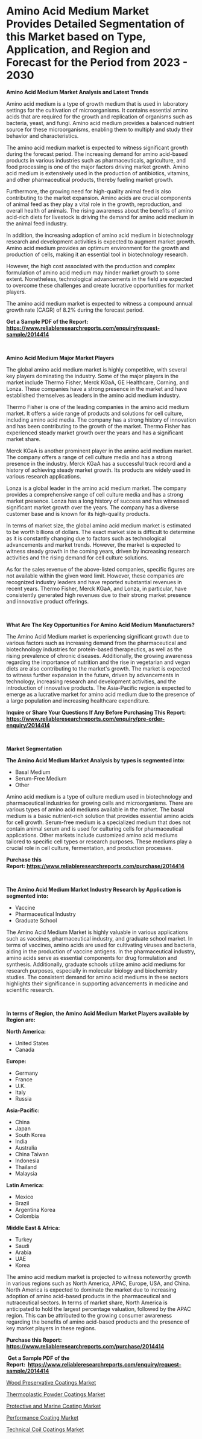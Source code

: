 <p><h1>Amino Acid Medium Market Provides Detailed Segmentation of this Market based on Type, Application, and Region and Forecast for the Period from 2023 - 2030</h1></p><p><strong>Amino Acid Medium Market Analysis and Latest Trends</strong></p>
<p><p>Amino acid medium is a type of growth medium that is used in laboratory settings for the cultivation of microorganisms. It contains essential amino acids that are required for the growth and replication of organisms such as bacteria, yeast, and fungi. Amino acid medium provides a balanced nutrient source for these microorganisms, enabling them to multiply and study their behavior and characteristics.</p><p>The amino acid medium market is expected to witness significant growth during the forecast period. The increasing demand for amino acid-based products in various industries such as pharmaceuticals, agriculture, and food processing is one of the major factors driving market growth. Amino acid medium is extensively used in the production of antibiotics, vitamins, and other pharmaceutical products, thereby fueling market growth.</p><p>Furthermore, the growing need for high-quality animal feed is also contributing to the market expansion. Amino acids are crucial components of animal feed as they play a vital role in the growth, reproduction, and overall health of animals. The rising awareness about the benefits of amino acid-rich diets for livestock is driving the demand for amino acid medium in the animal feed industry.</p><p>In addition, the increasing adoption of amino acid medium in biotechnology research and development activities is expected to augment market growth. Amino acid medium provides an optimum environment for the growth and production of cells, making it an essential tool in biotechnology research.</p><p>However, the high cost associated with the production and complex formulation of amino acid medium may hinder market growth to some extent. Nonetheless, technological advancements in the field are expected to overcome these challenges and create lucrative opportunities for market players.</p><p>The amino acid medium market is expected to witness a compound annual growth rate (CAGR) of 8.2% during the forecast period.</p></p>
<p><strong>Get a Sample PDF of the Report:&nbsp; <a href="https://www.reliableresearchreports.com/enquiry/request-sample/2014414">https://www.reliableresearchreports.com/enquiry/request-sample/2014414</a></strong></p>
<p>&nbsp;</p>
<p><strong>Amino Acid Medium Major Market Players</strong></p>
<p><p>The global amino acid medium market is highly competitive, with several key players dominating the industry. Some of the major players in the market include Thermo Fisher, Merck KGaA, GE Healthcare, Corning, and Lonza. These companies have a strong presence in the market and have established themselves as leaders in the amino acid medium industry.</p><p>Thermo Fisher is one of the leading companies in the amino acid medium market. It offers a wide range of products and solutions for cell culture, including amino acid media. The company has a strong history of innovation and has been contributing to the growth of the market. Thermo Fisher has experienced steady market growth over the years and has a significant market share.</p><p>Merck KGaA is another prominent player in the amino acid medium market. The company offers a range of cell culture media and has a strong presence in the industry. Merck KGaA has a successful track record and a history of achieving steady market growth. Its products are widely used in various research applications.</p><p>Lonza is a global leader in the amino acid medium market. The company provides a comprehensive range of cell culture media and has a strong market presence. Lonza has a long history of success and has witnessed significant market growth over the years. The company has a diverse customer base and is known for its high-quality products.</p><p>In terms of market size, the global amino acid medium market is estimated to be worth billions of dollars. The exact market size is difficult to determine as it is constantly changing due to factors such as technological advancements and market trends. However, the market is expected to witness steady growth in the coming years, driven by increasing research activities and the rising demand for cell culture solutions.</p><p>As for the sales revenue of the above-listed companies, specific figures are not available within the given word limit. However, these companies are recognized industry leaders and have reported substantial revenues in recent years. Thermo Fisher, Merck KGaA, and Lonza, in particular, have consistently generated high revenues due to their strong market presence and innovative product offerings.</p></p>
<p>&nbsp;</p>
<p><strong>What Are The Key Opportunities For Amino Acid Medium Manufacturers?</strong></p>
<p><p>The Amino Acid Medium market is experiencing significant growth due to various factors such as increasing demand from the pharmaceutical and biotechnology industries for protein-based therapeutics, as well as the rising prevalence of chronic diseases. Additionally, the growing awareness regarding the importance of nutrition and the rise in vegetarian and vegan diets are also contributing to the market's growth. The market is expected to witness further expansion in the future, driven by advancements in technology, increasing research and development activities, and the introduction of innovative products. The Asia-Pacific region is expected to emerge as a lucrative market for amino acid medium due to the presence of a large population and increasing healthcare expenditure.</p></p>
<p><strong>Inquire or Share Your Questions If Any Before Purchasing This Report: <a href="https://www.reliableresearchreports.com/enquiry/pre-order-enquiry/2014414">https://www.reliableresearchreports.com/enquiry/pre-order-enquiry/2014414</a></strong></p>
<p>&nbsp;</p>
<p><strong>Market Segmentation</strong></p>
<p><strong>The Amino Acid Medium Market Analysis by types is segmented into:</strong></p>
<p><ul><li>Basal Medium</li><li>Serum-Free Medium</li><li>Other</li></ul></p>
<p><p>Amino acid medium is a type of culture medium used in biotechnology and pharmaceutical industries for growing cells and microorganisms. There are various types of amino acid mediums available in the market. The basal medium is a basic nutrient-rich solution that provides essential amino acids for cell growth. Serum-free medium is a specialized medium that does not contain animal serum and is used for culturing cells for pharmaceutical applications. Other markets include customized amino acid mediums tailored to specific cell types or research purposes. These mediums play a crucial role in cell culture, fermentation, and production processes.</p></p>
<p><strong>Purchase this Report:&nbsp;<a href="https://www.reliableresearchreports.com/purchase/2014414">https://www.reliableresearchreports.com/purchase/2014414</a></strong></p>
<p>&nbsp;</p>
<p><strong>The Amino Acid Medium Market Industry Research by Application is segmented into:</strong></p>
<p><ul><li>Vaccine</li><li>Pharmaceutical Industry</li><li>Graduate School</li></ul></p>
<p><p>The Amino Acid Medium Market is highly valuable in various applications such as vaccines, pharmaceutical industry, and graduate school market. In terms of vaccines, amino acids are used for cultivating viruses and bacteria, aiding in the production of vaccine antigens. In the pharmaceutical industry, amino acids serve as essential components for drug formulation and synthesis. Additionally, graduate schools utilize amino acid mediums for research purposes, especially in molecular biology and biochemistry studies. The consistent demand for amino acid mediums in these sectors highlights their significance in supporting advancements in medicine and scientific research.</p></p>
<p>&nbsp;</p>
<p><strong>In terms of Region, the Amino Acid Medium Market Players available by Region are:</strong></p>
<p>
    <p> <strong> North America: </strong>
        <ul>
            <li>United States</li>
            <li>Canada</li>
        </ul>
        </p> 
    <p> <strong> Europe: </strong>
        <ul>
            <li>Germany</li>
            <li>France</li>
            <li>U.K.</li>
            <li>Italy</li>
            <li>Russia</li>
        </ul>
        </p> 
    <p> <strong> Asia-Pacific: </strong>
        <ul>
            <li>China</li>
            <li>Japan</li>
            <li>South Korea</li>
            <li>India</li>
            <li>Australia</li>
            <li>China Taiwan</li>
            <li>Indonesia</li>
            <li>Thailand</li>
            <li>Malaysia</li>
        </ul>
        </p> 
    <p> <strong> Latin America: </strong>
        <ul>
            <li>Mexico</li>
            <li>Brazil</li>
            <li>Argentina Korea</li>
            <li>Colombia</li>
        </ul>
        </p> 
    <p> <strong> Middle East & Africa: </strong>
        <ul>
            <li>Turkey</li>
            <li>Saudi</li>
            <li>Arabia</li>
            <li>UAE</li>
            <li>Korea</li>
        </ul>
    </p>
    </p>
<p><p>The amino acid medium market is projected to witness noteworthy growth in various regions such as North America, APAC, Europe, USA, and China. North America is expected to dominate the market due to increasing adoption of amino acid-based products in the pharmaceutical and nutraceutical sectors. In terms of market share, North America is anticipated to hold the largest percentage valuation, followed by the APAC region. This can be attributed to the growing consumer awareness regarding the benefits of amino acid-based products and the presence of key market players in these regions.</p></p>
<p><strong>Purchase this Report: <a href="https://www.reliableresearchreports.com/purchase/2014414">https://www.reliableresearchreports.com/purchase/2014414</a></strong></p>
<p>&nbsp;<strong>Get a Sample PDF of the Report:&nbsp;&nbsp;<a href="https://www.reliableresearchreports.com/enquiry/request-sample/2014414">https://www.reliableresearchreports.com/enquiry/request-sample/2014414</a></strong></p>
<p><strong></strong></p>
<p><p><a href="https://medium.com/@reecebednar/wood-preservative-coatings-market-research-report-its-history-and-forecast-2023-to-2030-0b2db0b40ed3">Wood Preservative Coatings Market</a></p><p><a href="https://medium.com/@elsahermann/thermoplastic-powder-coatings-market-trends-and-market-analysis-forecasted-for-period-2023-2030-ce82a897c22b">Thermoplastic Powder Coatings Market</a></p><p><a href="https://medium.com/@flavietowne/protective-and-marine-coating-market-insights-into-market-cagr-market-trends-and-growth-e9d7048d73fb">Protective and Marine Coating Market</a></p><p><a href="https://medium.com/@barttrantow2023/performance-coating-market-insight-market-trends-growth-forecasted-from-2023-to-2030-6bcfd007536c">Performance Coating Market</a></p><p><a href="https://medium.com/@verladurgan/analyzing-technical-coil-coatings-market-global-industry-perspective-and-forecast-2023-to-2030-089ef0d971ec">Technical Coil Coatings Market</a></p></p>